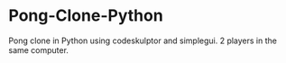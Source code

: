 # Pong-Clone-Python

Pong clone in Python using codeskulptor and simplegui. 2 players in the same computer.
